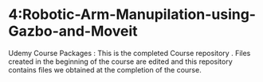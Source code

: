 # 4:Robotic-Arm-Manupilation-using-Gazbo-and-Moveit
Udemy Course Packages :
This is the completed Course repository . Files created in the beginning of the course are edited
and this repository contains files we obtained at the completion of the course.
